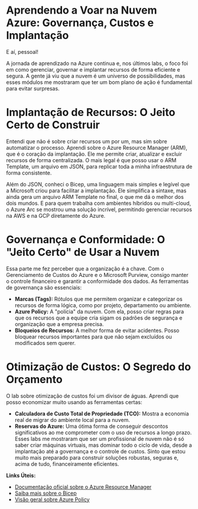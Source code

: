 # Aprendendo a Voar na Nuvem Azure: Governança, Custos e Implantação

E aí, pessoal!

A jornada de aprendizado na Azure continua e, nos últimos labs, o foco foi em como gerenciar, governar e implantar recursos de forma eficiente e segura. A gente já viu que a nuvem é um universo de possibilidades, mas esses módulos me mostraram que ter um bom plano de ação é fundamental para evitar surpresas.
# Implantação de Recursos: O Jeito Certo de Construir
Entendi que não é sobre criar recursos um por um, mas sim sobre automatizar o processo. Aprendi sobre o Azure Resource Manager (ARM), que é o coração da implantação. Ele me permite criar, atualizar e excluir recursos de forma centralizada. O mais legal é que posso usar o ARM Template, um arquivo em JSON, para replicar toda a minha infraestrutura de forma consistente.

Além do JSON, conheci o Bicep, uma linguagem mais simples e legível que a Microsoft criou para facilitar a implantação. Ele simplifica a sintaxe, mas ainda gera um arquivo ARM Template no final, o que me dá o melhor dos dois mundos.
E para quem trabalha com ambientes híbridos ou multi-cloud, o Azure Arc se mostrou uma solução incrível, permitindo gerenciar recursos na AWS e na GCP diretamente do Azure.

# Governança e Conformidade: O "Jeito Certo" de Usar a Nuvem

Essa parte me fez perceber que a organização é a chave. Com o Gerenciamento de Custos do Azure e o Microsoft Purview, consigo manter o controle financeiro e garantir a conformidade dos dados. As ferramentas de governança são essenciais:
- **Marcas (Tags):** Rótulos que me permitem organizar e categorizar os recursos de forma lógica, como por projeto, departamento ou ambiente.
- **Azure Policy:** A "polícia" da nuvem. Com ela, posso criar regras para que os recursos que a equipe cria sigam os padrões de segurança e organização que a empresa precisa.
- **Bloqueios de Recursos:** A melhor forma de evitar acidentes. Posso bloquear recursos importantes para que não sejam excluídos ou modificados sem querer.
# Otimização de Custos: O Segredo do Orçamento
O lab sobre otimização de custos foi um divisor de águas. Aprendi que posso economizar muito usando as ferramentas certas:
- **Calculadora de Custo Total de Propriedade (TCO):** Mostra a economia real de migrar do ambiente local para a nuvem.
- **Reservas do Azure:** Uma ótima forma de conseguir descontos significativos ao me comprometer com o uso de recursos a longo prazo.
Esses labs me mostraram que ser um profissional de nuvem não é só saber criar máquinas virtuais, mas dominar todo o ciclo de vida, desde a implantação até a governança e o controle de custos. Sinto que estou muito mais preparado para construir soluções robustas, seguras e, acima de tudo, financeiramente eficientes.

**Links Úteis:**
- [Documentação oficial sobre o Azure Resource Manager](https://learn.microsoft.com/pt-br/azure/azure-resource-manager/management/overview)
- [Saiba mais sobre o Bicep](https://learn.microsoft.com/pt-br/azure/azure-resource-manager/bicep/overview)
- [Visão geral sobre Azure Policy](https://learn.microsoft.com/pt-br/azure/governance/policy/overview)
